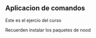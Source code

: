 ## Aplicacion de comandos

Este es el ejercio del curso

Recuerden instalar los paquetes de nood


```

```